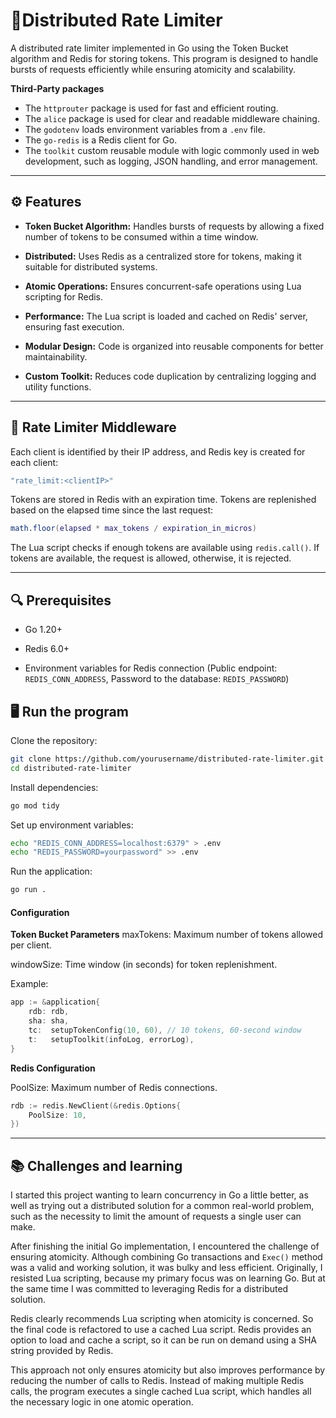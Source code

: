 # 🚦Distributed Rate Limiter

A distributed rate limiter implemented in Go using the Token Bucket algorithm and Redis for storing tokens. This program is designed to handle bursts of requests efficiently while ensuring atomicity and scalability.

**Third-Party packages**

- The `httprouter` package is used for fast and efficient routing.
- The `alice` package is used for clear and readable middleware chaining.
- The `godotenv` loads environment variables from a `.env` file.
- The `go-redis` is a Redis client for Go.
- The `toolkit` custom reusable module with logic commonly used in web development, such as logging, JSON handling, and error management.

---

## ⚙️ Features

- **Token Bucket Algorithm:** Handles bursts of requests by allowing a fixed number of tokens to be consumed within a time window.

- **Distributed:** Uses Redis as a centralized store for tokens, making it suitable for distributed systems.

- **Atomic Operations:** Ensures concurrent-safe operations using Lua scripting for Redis.

- **Performance:** The Lua script is loaded and cached on Redis' server, ensuring fast execution.

- **Modular Design:** Code is organized into reusable components for better maintainability.

- **Custom Toolkit:** Reduces code duplication by centralizing logging and utility functions.

---

## 🚦 Rate Limiter Middleware

Each client is identified by their IP address, and Redis key is created for each client:

```go
"rate_limit:<clientIP>"
```

Tokens are stored in Redis with an expiration time. Tokens are replenished based on the elapsed time since the last request:

```lua
math.floor(elapsed * max_tokens / expiration_in_micros)
```

The Lua script checks if enough tokens are available using `redis.call()`. If tokens are available, the request is allowed, otherwise, it is rejected.

---

## 🔍 Prerequisites

- Go 1.20+

- Redis 6.0+

- Environment variables for Redis connection (Public endpoint: `REDIS_CONN_ADDRESS`, Password to the database: `REDIS_PASSWORD`)

## 🖥️ Run the program

Clone the repository:

```bash
git clone https://github.com/yourusername/distributed-rate-limiter.git
cd distributed-rate-limiter
```

Install dependencies:

```bash
go mod tidy
```

Set up environment variables:

```bash
echo "REDIS_CONN_ADDRESS=localhost:6379" > .env
echo "REDIS_PASSWORD=yourpassword" >> .env
```

Run the application:

```bash
go run .
```

#### Configuration

**Token Bucket Parameters**
maxTokens: Maximum number of tokens allowed per client.

windowSize: Time window (in seconds) for token replenishment.

Example:

```go
app := &application{
    rdb: rdb,
    sha: sha,
    tc:  setupTokenConfig(10, 60), // 10 tokens, 60-second window
    t:   setupToolkit(infoLog, errorLog),
}
```

**Redis Configuration**

PoolSize: Maximum number of Redis connections.

```go
rdb := redis.NewClient(&redis.Options{
    PoolSize: 10,
})
```

---

## 📚 Challenges and learning

I started this project wanting to learn concurrency in Go a little better, as well as trying out a distributed solution for a common real-world problem, such as the necessity to limit the amount of requests a single user can make.

After finishing the initial Go implementation, I encountered the challenge of ensuring atomicity. Although combining Go transactions and `Exec()` method was a valid and working solution, it was bulky and less efficient. Originally, I resisted Lua scripting, because my primary focus was on learning Go. But at the same time I was committed to leveraging Redis for a distributed solution.

Redis clearly recommends Lua scripting when atomicity is concerned. So the final code is refactored to use a cached Lua script. Redis provides an option to load and cache a script, so it can be run on demand using a SHA string provided by Redis.

This approach not only ensures atomicity but also improves performance by reducing the number of calls to Redis. Instead of making multiple Redis calls, the program executes a single cached Lua script, which handles all the necessary logic in one atomic operation.
